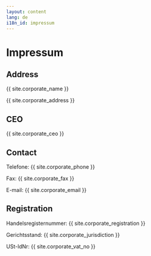```yaml
---
layout: content
lang: de
i18n_id: impressum
---
```


# Impressum
## Address
{{ site.corporate_name }}

{{ site.corporate_address }}

## CEO
{{ site.corporate_ceo }}

## Contact
Telefone: {{ site.corporate_phone }}

Fax: {{ site.corporate_fax }}

E-mail: {{ site.corporate_email }}

## Registration
Handelsregisternummer: {{ site.corporate_registration }}

Gerichtsstand: {{ site.corporate_jurisdiction }}

USt-IdNr: {{ site.corporate_vat_no }}